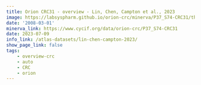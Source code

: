 ```yaml
---
title: Orion CRC31 - overview - Lin, Chen, Campton et al., 2023
image: https://labsyspharm.github.io/orion-crc/minerva/P37_S74-CRC31/thumbnail.jpg
date: '2008-03-01'
minerva_link: https://www.cycif.org/data/orion-crc/P37_S74-CRC31
date: 2023-07-09
info_link: /atlas-datasets/lin-chen-campton-2023/
show_page_link: false
tags:
    - overview-crc
    - auto
    - CRC
    - orion
---
```

